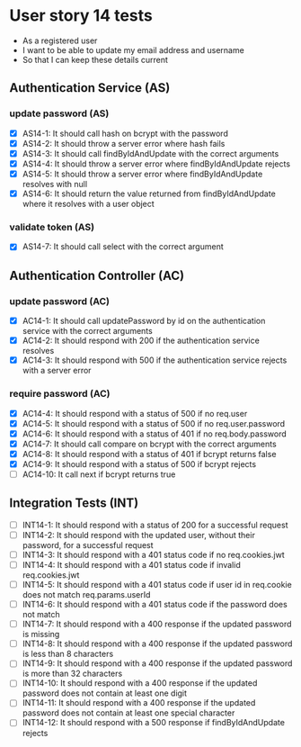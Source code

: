 # User story 14 tests

- As a registered user
- I want to be able to update my email address and username
- So that I can keep these details current

## Authentication Service (AS)

### update password (AS)

- [x] AS14-1: It should call hash on bcrypt with the password
- [x] AS14-2: It should throw a server error where hash fails
- [x] AS14-3: It should call findByIdAndUpdate with the correct arguments
- [x] AS14-4: It should throw a server error where findByIdAndUpdate rejects
- [x] AS14-5: It should throw a server error where findByIdAndUpdate resolves with null
- [x] AS14-6: It should return the value returned from findByIdAndUpdate where it resolves with a user object

### validate token (AS)

- [x] AS14-7: It should call select with the correct argument

## Authentication Controller (AC)

### update password (AC)

- [x] AC14-1: It should call updatePassword by id on the authentication service with the correct arguments
- [x] AC14-2: It should respond with 200 if the authentication service resolves
- [x] AC14-3: It should respond with 500 if the authentication service rejects with a server error

### require password (AC)

- [x] AC14-4: It should respond with a status of 500 if no req.user
- [x] AC14-5: It should respond with a status of 500 if no req.user.password
- [x] AC14-6: It should respond with a status of 401 if no req.body.password
- [x] AC14-7: It should call compare on bcrypt with the correct arguments
- [x] AC14-8: It should respond with a status of 401 if bcrypt returns false
- [x] AC14-9: It should respond with a status of 500 if bcrypt rejects
- [ ] AC14-10: It call next if bcrypt returns true

## Integration Tests (INT)

- [ ] INT14-1: It should respond with a status of 200 for a successful request
- [ ] INT14-2: It should respond with the updated user, without their password, for a successful request
- [ ] INT14-3: It should respond with a 401 status code if no req.cookies.jwt
- [ ] INT14-4: It should respond with a 401 status code if invalid req.cookies.jwt
- [ ] INT14-5: It should respond with a 401 status code if user id in req.cookie does not match req.params.userId
- [ ] INT14-6: It should respond with a 401 status code if the password does not match
- [ ] INT14-7: It should respond with a 400 response if the updated password is missing
- [ ] INT14-8: It should respond with a 400 response if the updated password is less than 8 characters
- [ ] INT14-9: It should respond with a 400 response if the updated password is more than 32 characters
- [ ] INT14-10: It should respond with a 400 response if the updated password does not contain at least one digit
- [ ] INT14-11: It should respond with a 400 response if the updated password does not contain at least one special character
- [ ] INT14-12: It should respond with a 500 response if findByIdAndUpdate rejects
